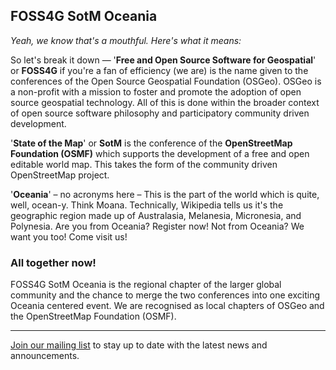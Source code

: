 ## FOSS4G SotM Oceania

_Yeah, we know that's a mouthful. Here's what it means:_

So let's break it down — '**Free and Open Source Software for Geospatial**' or **FOSS4G**
if you're a fan of efficiency (we are) is the name given to the conferences of the Open
Source Geospatial Foundation (OSGeo). OSGeo is a non-profit with a mission to foster and
promote the adoption of open source geospatial technology. All of this is done within
the broader context of open source software philosophy and participatory community
driven development.

'**State of the Map**' or **SotM** is the conference of the **OpenStreetMap Foundation (OSMF)** which supports the development of a free and open editable
world map. This takes the form of the community driven OpenStreetMap project.

'**Oceania**' – no acronyms here – This is the part of the world which is
quite, well, ocean-y. Think Moana. Technically, Wikipedia tells us it's the
geographic region made up of Australasia, Melanesia, Micronesia, and Polynesia.
Are you from Oceania? Register now! Not from Oceania? We want you too! Come visit us!

### All together now!

FOSS4G SotM Oceania is the regional chapter of the larger global community
and the chance to merge the two conferences into one exciting Oceania centered
event. We are recognised as local chapters of OSGeo and the OpenStreetMap
Foundation (OSMF).

---

[Join our mailing list](#/mailing-list) to stay up to date with the latest news and announcements.